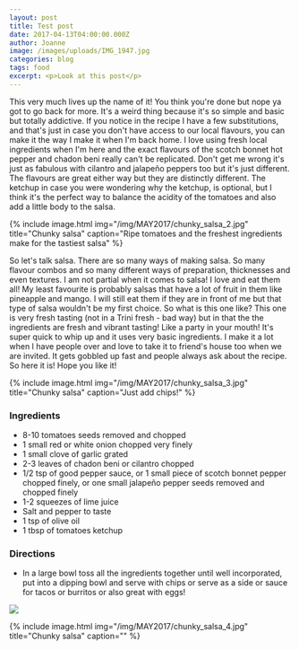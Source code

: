 ```yaml
---
layout: post
title: Test post
date: 2017-04-13T04:00:00.000Z
author: Joanne
image: /images/uploads/IMG_1947.jpg
categories: blog
tags: food
excerpt: <p>Look at this post</p>
---
```

This very much lives up the name of it! You think you're done but nope ya got to go back for more. It's a weird thing because it's so simple and basic but totally addictive. If you notice in the recipe I have a few substitutions, and that's just in case you don't have access to our local flavours, you can make it the way I make it when I'm back home. I love using fresh local ingredients when I'm here and the exact flavours of the scotch bonnet hot pepper and chadon beni really can't be replicated. Don't get me wrong it's just as fabulous with cilantro and jalapeño peppers too but it's just different. The flavours are great either way but they are distinctly different. The ketchup in case you were wondering why the ketchup, is optional, but I think it's the perfect way to balance the acidity of the tomatoes and also add a little body to the salsa.

{% include image.html img="/img/MAY2017/chunky_salsa_2.jpg" title="Chunky salsa" caption="Ripe tomatoes and the freshest ingredients make for the tastiest salsa" %}

So let's talk salsa. There are so many ways of making salsa. So many flavour combos and so many different ways of preparation, thicknesses and even textures. I am not partial when it comes to salsa! I love and eat them all! My least favourite is probably salsas that have a lot of fruit in them like pineapple and mango. I will still eat them if they are in front of me but that type of salsa wouldn't be my first choice. So what is this one like? This one is very fresh tasting (not in a Trini fresh - bad way) but in that the the ingredients are fresh and vibrant tasting! Like a party in your mouth! It's super quick to whip up and it uses very basic ingredients. I make it a lot when I have people over and love to take it to friend's house too when we are invited. It gets gobbled up fast and people always ask about the recipe. So here it is! Hope you like it!

{% include image.html img="/img/MAY2017/chunky_salsa_3.jpg" title="Chunky salsa" caption="Just add chips!" %}

### Ingredients

* 8-10 tomatoes seeds removed and chopped
* 1 small red or white onion chopped very finely
* 1 small clove of garlic grated
* 2-3 leaves of chadon beni or cilantro chopped
* 1/2 tsp of good pepper sauce, or 1 small piece of scotch bonnet pepper chopped finely, or one small jalapeño pepper seeds removed and chopped finely
* 1-2 squeezes of lime juice
* Salt and pepper to taste
* 1 tsp of olive oil
* 1 tbsp of tomatoes ketchup

### Directions

* In a large bowl toss all the ingredients together until well incorporated, put into a dipping bowl and serve with chips or serve as a side or sauce for tacos or burritos or also great with eggs!

<p class="apple__news__logo"><a href="https://apple.news/TKVtoVhGUQSuiufA4bqI-gg"><img src="{{ basesite.url }}/img/apple_news.svg" /></a></p>

{% include image.html img="/img/MAY2017/chunky_salsa_4.jpg" title="Chunky salsa" caption="" %}
